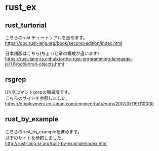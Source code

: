 # rust_ex

## rust_turtorial
こちらのrust チュートリアルを進めます。  
https://doc.rust-lang.org/book/second-edition/index.html  

日本語版はこちら(ちょっと章の構成が違います)  
https://rust-lang-ja.github.io/the-rust-programming-language-ja/1.6/book/trait-objects.html  


## rsgrep
UNIXコマンドgrepの簡易版です。  
こちらのサイトを参照しました。  
https://employment.en-japan.com/engineerhub/entry/2017/07/19/110000  

## rust_by_example
こちらのrust_by_exampleを進めます。  
以下のサイトを参照しました。  
http://rust-lang-ja.org/rust-by-example/index.html  
